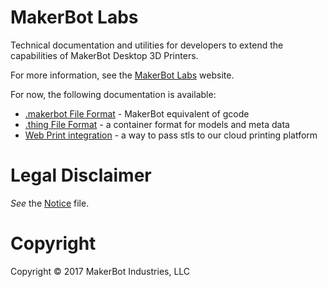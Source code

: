 # MakerBot Labs

Technical documentation and utilities for developers to extend the capabilities
of MakerBot Desktop 3D Printers.

For more information, see the [MakerBot Labs](http://makerbot.com/labs) website.

For now, the following documentation is available:

* [.makerbot File Format](api/makerbot_file) - MakerBot equivalent of gcode
* [.thing File Format](api/thing_file) - a container format for models and meta data
* [Web Print integration](api/web_print) - a way to pass stls to our cloud printing platform

# Legal Disclaimer
*See* the [Notice](NOTICE.md) file.

# Copyright
Copyright © 2017 MakerBot Industries, LLC
